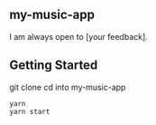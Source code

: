 ## my-music-app

I am always open to [your feedback].

## Getting Started

git clone
cd into my-music-app

~~~
yarn
yarn start
~~~
